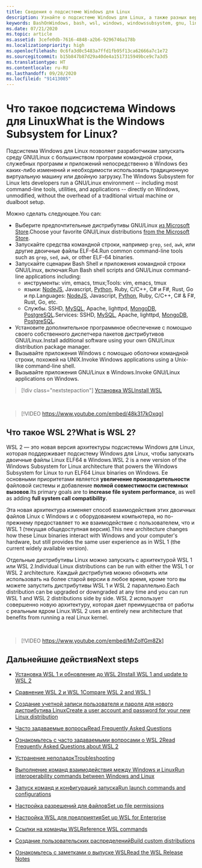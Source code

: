```yaml
---
title: Сведения о подсистеме Windows для Linux
description: Узнайте о подсистеме Windows для Linux, а также разных версиях и способах их использования.
keywords: BashOnWindows, bash, wsl, windows, windowssubsystem, gnu, linux
ms.date: 07/21/2020
ms.topic: article
ms.assetid: 3cefe0db-7616-4848-a2b6-9296746a178b
ms.localizationpriority: high
ms.openlocfilehash: 0c6fa3d0c5483a7ffd1fb95f13ca62666a7c1e72
ms.sourcegitcommit: b15b847b87d29a40de4a1517315949bce9c7a3d5
ms.translationtype: HT
ms.contentlocale: ru-RU
ms.lasthandoff: 09/28/2020
ms.locfileid: "91413085"
---
```

# <a name="what-is-the-windows-subsystem-for-linux"></a><span data-ttu-id="22c30-104">Что такое подсистема Windows для Linux</span><span class="sxs-lookup"><span data-stu-id="22c30-104">What is the Windows Subsystem for Linux?</span></span>

<span data-ttu-id="22c30-105">Подсистема Windows для Linux позволяет разработчикам запускать среду GNU/Linux с большинством программ командной строки, служебных программ и приложений непосредственно в Windows без каких-либо изменений и необходимости использовать традиционную виртуальную машину или двойную загрузку.</span><span class="sxs-lookup"><span data-stu-id="22c30-105">The Windows Subsystem for Linux lets developers run a GNU/Linux environment -- including most command-line tools, utilities, and applications -- directly on Windows, unmodified, without the overhead of a traditional virtual machine or dualboot setup.</span></span>

<span data-ttu-id="22c30-106">Можно сделать следующее.</span><span class="sxs-lookup"><span data-stu-id="22c30-106">You can:</span></span>

* <span data-ttu-id="22c30-107">Выберите предпочтительные дистрибутивы GNU/Linux [из Microsoft Store](https://aka.ms/wslstore).</span><span class="sxs-lookup"><span data-stu-id="22c30-107">Choose your favorite GNU/Linux distributions [from the Microsoft Store](https://aka.ms/wslstore).</span></span>
* <span data-ttu-id="22c30-108">Запускайте средства командной строки, например `grep`, `sed`, `awk`, или другие двоичные файлы ELF-64.</span><span class="sxs-lookup"><span data-stu-id="22c30-108">Run common command-line tools such as `grep`, `sed`, `awk`, or other ELF-64 binaries.</span></span>
* <span data-ttu-id="22c30-109">Запускайте сценарии Bash Shell и приложения командной строки GNU/Linux, включая:</span><span class="sxs-lookup"><span data-stu-id="22c30-109">Run Bash shell scripts and GNU/Linux command-line applications including:</span></span>  
    * <span data-ttu-id="22c30-110">инструменты: vim, emacs, tmux;</span><span class="sxs-lookup"><span data-stu-id="22c30-110">Tools: vim, emacs, tmux</span></span>
    * <span data-ttu-id="22c30-111">языки: [NodeJS](/windows/nodejs/setup-on-wsl2), Javascript, [Python](/windows/python/web-frameworks), Ruby, C/C++, C# и F#, Rust, Go и пр.</span><span class="sxs-lookup"><span data-stu-id="22c30-111">Languages: [NodeJS](/windows/nodejs/setup-on-wsl2), Javascript, [Python](/windows/python/web-frameworks), Ruby, C/C++, C# & F#, Rust, Go, etc.</span></span>
    * <span data-ttu-id="22c30-112">Службы. SSHD, [MySQL](./tutorials/wsl-database.md), Apache, lighttpd, [MongoDB](./tutorials/wsl-database.md), [PostgreSQL](./tutorials/wsl-database.md).</span><span class="sxs-lookup"><span data-stu-id="22c30-112">Services: SSHD, [MySQL](./tutorials/wsl-database.md), Apache, lighttpd, [MongoDB](./tutorials/wsl-database.md), [PostgreSQL](./tutorials/wsl-database.md).</span></span>
* <span data-ttu-id="22c30-113">Установите дополнительное программное обеспечение с помощью своего собственного диспетчера пакетов дистрибутивов GNU/Linux.</span><span class="sxs-lookup"><span data-stu-id="22c30-113">Install additional software using your own GNU/Linux distribution package manager.</span></span>
* <span data-ttu-id="22c30-114">Вызывайте приложения Windows с помощью оболочки командной строки, похожей на UNIX.</span><span class="sxs-lookup"><span data-stu-id="22c30-114">Invoke Windows applications using a Unix-like command-line shell.</span></span>
* <span data-ttu-id="22c30-115">Вызывайте приложения GNU/Linux в Windows.</span><span class="sxs-lookup"><span data-stu-id="22c30-115">Invoke GNU/Linux applications on Windows.</span></span>

> [!div class="nextstepaction"]
> [<span data-ttu-id="22c30-116">Установка WSL</span><span class="sxs-lookup"><span data-stu-id="22c30-116">Install WSL</span></span>](install-win10.md)

<br>

> [!VIDEO https://www.youtube.com/embed/48k317kOxqg]

## <a name="what-is-wsl-2"></a><span data-ttu-id="22c30-117">Что такое WSL 2?</span><span class="sxs-lookup"><span data-stu-id="22c30-117">What is WSL 2?</span></span>

<span data-ttu-id="22c30-118">WSL 2 — это новая версия архитектуры подсистемы Windows для Linux, которая поддерживает подсистему Windows для Linux, чтобы запускать двоичные файлы Linux ELF64 в Windows.</span><span class="sxs-lookup"><span data-stu-id="22c30-118">WSL 2 is a new version of the Windows Subsystem for Linux architecture that powers the Windows Subsystem for Linux to run ELF64 Linux binaries on Windows.</span></span> <span data-ttu-id="22c30-119">Ее основными приоритетами является **увеличение производительности** файловой системы и добавление **полной совместимости системных вызовов**.</span><span class="sxs-lookup"><span data-stu-id="22c30-119">Its primary goals are to **increase file system performance**, as well as adding **full system call compatibility**.</span></span>

<span data-ttu-id="22c30-120">Эта новая архитектура изменяет способ взаимодействия этих двоичных файлов Linux с Windows и с оборудованием компьютера, но по-прежнему предоставляет то же взаимодействие с пользователем, что и WSL 1 (текущая общедоступная версия).</span><span class="sxs-lookup"><span data-stu-id="22c30-120">This new architecture changes how these Linux binaries interact with Windows and your computer's hardware, but still provides the same user experience as in WSL 1 (the current widely available version).</span></span>

<span data-ttu-id="22c30-121">Отдельные дистрибутивы Linux можно запускать с архитектурой WSL 1 или WSL 2.</span><span class="sxs-lookup"><span data-stu-id="22c30-121">Individual Linux distributions can be run with either the WSL 1 or WSL 2 architecture.</span></span> <span data-ttu-id="22c30-122">Каждый дистрибутив можно обновить или использовать на более старой версии в любое время, кроме того вы можете запустить дистрибутивы WSL 1 и WSL 2 параллельно.</span><span class="sxs-lookup"><span data-stu-id="22c30-122">Each distribution can be upgraded or downgraded at any time and you can run WSL 1 and WSL 2 distributions side by side.</span></span> <span data-ttu-id="22c30-123">WSL 2 использует совершенно новую архитектуру, которая дает преимущества от работы с реальным ядром Linux.</span><span class="sxs-lookup"><span data-stu-id="22c30-123">WSL 2 uses an entirely new architecture that benefits from running a real Linux kernel.</span></span>

<br>

> [!VIDEO https://www.youtube.com/embed/MrZolfGm8Zk]

## <a name="next-steps"></a><span data-ttu-id="22c30-124">Дальнейшие действия</span><span class="sxs-lookup"><span data-stu-id="22c30-124">Next steps</span></span>

* [<span data-ttu-id="22c30-125">Установка WSL 1 и обновление до WSL 2</span><span class="sxs-lookup"><span data-stu-id="22c30-125">Install WSL 1 and update to WSL 2</span></span>](./install-win10.md)

* [<span data-ttu-id="22c30-126">Сравнение WSL 2 и WSL 1</span><span class="sxs-lookup"><span data-stu-id="22c30-126">Compare WSL 2 and WSL 1</span></span>](./compare-versions.md)

* [<span data-ttu-id="22c30-127">Создание учетной записи пользователя и пароля для нового дистрибутива Linux</span><span class="sxs-lookup"><span data-stu-id="22c30-127">Create a user account and password for your new Linux distribution</span></span>](./user-support.md)

* [<span data-ttu-id="22c30-128">Часто задаваемые вопросы</span><span class="sxs-lookup"><span data-stu-id="22c30-128">Read Frequently Asked Questions</span></span>](./faq.md)

* [<span data-ttu-id="22c30-129">Ознакомьтесь с часто задаваемыми вопросами о WSL 2</span><span class="sxs-lookup"><span data-stu-id="22c30-129">Read Frequently Asked Questions about WSL 2</span></span>](./wsl2-faq.md)

* [<span data-ttu-id="22c30-130">Устранение неполадок</span><span class="sxs-lookup"><span data-stu-id="22c30-130">Troubleshooting</span></span>](./troubleshooting.md)

* [<span data-ttu-id="22c30-131">Выполнение команд взаимодействия между Windows и Linux</span><span class="sxs-lookup"><span data-stu-id="22c30-131">Run interoperability commands between Windows and Linux</span></span>](./interop.md)

* [<span data-ttu-id="22c30-132">Запуск команд и конфигураций запуска</span><span class="sxs-lookup"><span data-stu-id="22c30-132">Run launch commands and configurations</span></span>](./wsl-config.md)

* [<span data-ttu-id="22c30-133">Настройка разрешений для файлов</span><span class="sxs-lookup"><span data-stu-id="22c30-133">Set up file permissions</span></span>](./file-permissions.md)

* [<span data-ttu-id="22c30-134">Настройка WSL для предприятия</span><span class="sxs-lookup"><span data-stu-id="22c30-134">Set up WSL for Enterprise</span></span>](./enterprise.md)

* [<span data-ttu-id="22c30-135">Ссылки на команды WSL</span><span class="sxs-lookup"><span data-stu-id="22c30-135">Reference WSL commands</span></span>](./reference.md)

* [<span data-ttu-id="22c30-136">Создание пользовательских распределений</span><span class="sxs-lookup"><span data-stu-id="22c30-136">Build custom distributions</span></span>](./build-custom-distro.md)

* [<span data-ttu-id="22c30-137">Ознакомьтесь с заметками о выпуске WSL</span><span class="sxs-lookup"><span data-stu-id="22c30-137">Read the WSL Release Notes</span></span>](./release-notes.md)